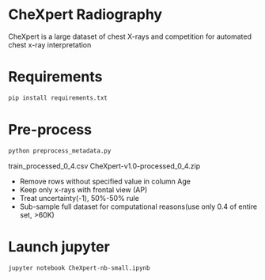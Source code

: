 # CheXpert Radiography
 CheXpert is a large dataset of chest X-rays and competition for automated chest x-ray interpretation


# Requirements

```python
pip install requirements.txt
```

# Pre-process
``` python 
python preprocess_metadata.py
```
train_processed_0_4.csv
CheXpert-v1.0-processed_0_4.zip


* Remove rows without specified value in column Age
* Keep only x-rays with frontal view (AP)
* Treat uncertainty(-1), 50%-50% rule
* Sub-sample full dataset for computational reasons(use only 0.4 of entire set, >60K)


# Launch jupyter
```python
jupyter notebook CheXpert-nb-small.ipynb
```


